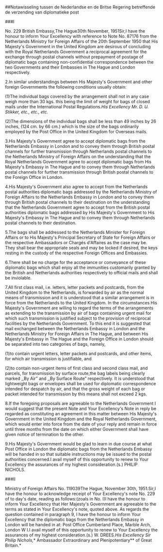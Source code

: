 <meta http-equiv='Content-Type' content='text/html; charset=utf-8' />

##Notawisseling tussen de Nederlandse en de Britse Regering betreffende de verzending van diplomatieke post

###I 

No. 229 British Embassy,The Hague30th November, 1951Sir,I have the honour to inform Your Excellency with reference to Note No. 87176 from the Netherlands Ministry for Foreign Affairs of the 20th September 1950 that His Majesty's Government in the United Kingdom are desirous of concluding with the Royal Netherlands Government a reciprocal agreement for the exchange through postal channels without prepayment of postage of diplomatic bags containing non-confidential correspondence between the two Governments and their Embassies in The Hague and London respectively.

2.In similar understandings between His Majesty's Government and other foreign Governments the following conditions usually obtain:

(1)The individual bags covered by the arrangement shall not in any case weigh more than 30 kgs. this being the limit of weight for bags of closed mails under the International Postal Regulations.*His Excellency Mr. D. U. Stikker, etc., etc., etc.*

(2)The dimensions of the individual bags shall be less than 49 inches by 26 inches, (124 cm. by 66 cm.) which is the size of the bags ordinarily employed by the Post Office in the United Kingdom for Overseas mails.

3.His Majesty's Government agree to accept diplomatic bags from the Netherlands Embassy in London and to convey them through British postal channels for further transmission through Netherlands postal channels to the Netherlands Ministry of Foreign Affairs on the understanding that the Royal Netherlands Government agree to accept diplomatic bags from His Majesty's Embassy in The Hague and to convey them through Netherlands postal channels for further transmission through British postal channels to the Foreign Office in London.

4.His Majesty's Government also agree to accept from the Netherlands postal authorities diplomatic bags addressed by the Netherlands Ministry of Foreign Affairs to the Netherlands Embassy in London and to convey them through British postal channels to their destination on the understanding that the Netherlands Government agree to accept from the British postal authorities diplomatic bags addressed by His Majesty's Government to His Majesty's Embassy in The Hague and to convey them through Netherlands postal channels to their destination.

5.The bags shall be addressed to the Netherlands Minister for Foreign Affairs or to His Majesty's Principal Secretary of State for Foreign Affairs or the respective Ambassadors or Chargés d'Affaires as the case may be. They shall bear the appropriate seals and may be locked if desired, the keys resting in the custody of the respective Foreign Offices and Embassies.

6.There shall be no charge for the acceptance or conveyance of these diplomatic bags which shall enjoy all the immunities customarily granted by the British and Netherlands authorities respectively to official mails and shall be inviolable.

7.All first class mail, i.e. letters, letter packets and postcards, from the United Kingdom to the Netherlands, is forwarded by air as the normal means of transmission and it is understood that a similar arrangement is in force from the Netherlands to the United Kingdom. In the circumstances His Majesty's Government are willing to regard the terms of the arrangements as extending to the transmission by air of bags containing urgent mail for which such transmission is justified subject to the provision of reciprocal facilities by the Netherlands Government. To this end it is suggested that mail exchanged between the Netherlands Embassy in London and the Netherlands Ministry for Foreign Affairs in The Hague, and between His Majesty's Embassy in The Hague and the Foreign Office in London should be separated into two categories of bags, namely,

(1)to contain urgent letters, letter packets and postcards, and other items, for which air transmission is justifiable, and

(2)to contain non-urgent items of first class and second class mail, and parcels, for transmission by surface route,the bag labels being clearly marked ,,By Air” and ,,By Surface Route” respectively. It is understood that lightweight bags or envelopes shall be used for diplomatic correspondence intended for despatch by air, and that the gross weight of each bag or packet intended for transmission by this means shall not exceed 2 kgs.

8.If the foregoing proposals are agreeable to the Netherlands Government I would suggest that the present Note and Your Excellency's Note in reply be regarded as constituting an agreement in this matter between His Majesty's Government in the United Kingdom and the Royal Netherlands Government, which would enter into force from the date of your reply and remain in force until three months from the date on which either Government shall have given notice of termination to the other.

9.His Majesty's Government would be glad to learn in due course at what Post Office in London the diplomatic bags from the Netherlands Embassy will be handed in so that suitable instructions may be issued to the postal authorities concerned.I avail myself of this opportunity to renew to Your Excellency the assurances of my highest consideration.(s.) PHILIP NICHOLS.

###II 

Ministry of Foreign Affairs No. 119039The Hague, November 30th, 1951.Sir,I have the honour to acknowledge receipt of Your Excellency's note No. 229 of to day's date, reading as follows:(zoals in No. I)I have the honour to inform Your Excellency that Her Majesty's Government are agreeable to the terms as stated in Your Excellency's note, quoted above. As regards the question contained in paragraph 9, I have the honour to inform Your Excellency that the diplomatic bags from the Netherlands Embassy in London will be handed in at: Post Office Cumberland Place, Marble Arch, London W I.I avail myself of this opportunity to renew to Your Excellency the assurances of my highest consideration.(s.) W. DREES.*His Excellency Sir Philip Nichols,** Ambassador Extraordinary and Plenipotentiary** of Great Britain.*
